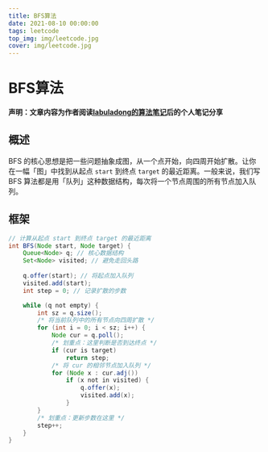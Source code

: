 ```yaml
---
title: BFS算法
date: 2021-08-10 00:00:00
tags: leetcode
top_img: img/leetcode.jpg
cover: img/leetcode.jpg
---
```

# BFS算法

**声明：文章内容为作者阅读[labuladong的算法笔记](labuladong.gitee.io/)后的个人笔记分享**

## 概述

BFS 的核心思想是把一些问题抽象成图，从一个点开始，向四周开始扩散。让你在一幅「图」中找到从起点 `start` 到终点 `target` 的最近距离。一般来说，我们写 BFS 算法都是用「队列」这种数据结构，每次将一个节点周围的所有节点加入队列。

## 框架

```java
// 计算从起点 start 到终点 target 的最近距离
int BFS(Node start, Node target) {
    Queue<Node> q; // 核心数据结构
    Set<Node> visited; // 避免走回头路
    
    q.offer(start); // 将起点加入队列
    visited.add(start);
    int step = 0; // 记录扩散的步数

    while (q not empty) {
        int sz = q.size();
        /* 将当前队列中的所有节点向四周扩散 */
        for (int i = 0; i < sz; i++) {
            Node cur = q.poll();
            /* 划重点：这里判断是否到达终点 */
            if (cur is target)
                return step;
            /* 将 cur 的相邻节点加入队列 */
            for (Node x : cur.adj())
                if (x not in visited) {
                    q.offer(x);
                    visited.add(x);
                }
        }
        /* 划重点：更新步数在这里 */
        step++;
    }
}
```

